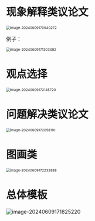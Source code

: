 # 现象解释类议论文

<img src="https://image.sybblogs.fun/img-common/202406091709894.png" alt="image-20240609170940272" style="zoom: 67%;" />

例子：

<img src="https://image.sybblogs.fun/img-common/202406091713537.png" alt="image-20240609171303482" style="zoom: 67%;" />

# 观点选择

<img src="https://image.sybblogs.fun/img-common/202406091721463.png" alt="image-20240609172145720" style="zoom: 67%;" />

# 问题解决类议论文

<img src="https://image.sybblogs.fun/img-common/202406091721003.png" alt="image-20240609172058110" style="zoom:67%;" />

# 图画类

<img src="https://image.sybblogs.fun/img-common/202406091722804.png" alt="image-20240609172232888" style="zoom:67%;" />



# 总体模板

![image-20240609171825220](https://image.sybblogs.fun/img-common/202406091718456.png)